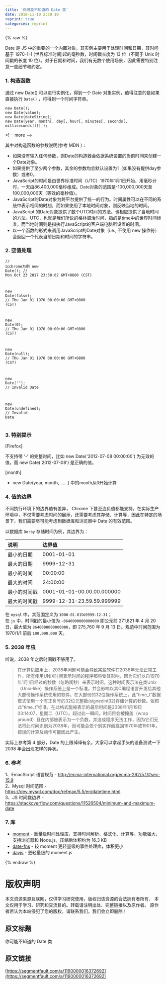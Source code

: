 ```yaml
---
title: '你可能不知道的 Date 类' 
date: 2018-11-10 2:30:10
reprint: true
categories: reprint
---
```


{% raw %}
<p>Date &#x662F; JS &#x4E2D;&#x7684;&#x91CD;&#x8981;&#x7684;&#x4E00;&#x4E2A;&#x5185;&#x7F6E;&#x5BF9;&#x8C61;&#xFF0C;&#x5176;&#x5B9E;&#x4F8B;&#x4E3B;&#x8981;&#x7528;&#x4E8E;&#x5904;&#x7406;&#x65F6;&#x95F4;&#x548C;&#x65E5;&#x671F;&#xFF0C;&#x5176;&#x65F6;&#x95F4;&#x57FA;&#x4E8E; 1970-1-1 (&#x4E16;&#x754C;&#x6807;&#x51C6;&#x65F6;&#x95F4;)&#x8D77;&#x7684;&#x6BEB;&#x79D2;&#x6570;&#xFF0C;&#x65F6;&#x95F4;&#x6233;&#x957F;&#x5EA6;&#x4E3A; 13 &#x4F4D;&#xFF08;&#x4E0D;&#x540C;&#x4E8E; Unix &#x65F6;&#x95F4;&#x6233;&#x7684;&#x957F;&#x5EA6; 10 &#x4F4D;&#xFF09;&#x3002;&#x5BF9;&#x4E8E;&#x65E5;&#x671F;&#x548C;&#x65F6;&#x95F4;&#xFF0C;&#x6211;&#x4EEC;&#x6709;&#x65E0;&#x6570;&#x4E2A;&#x4F7F;&#x7528;&#x573A;&#x666F;&#xFF0C;&#x56E0;&#x6B64;&#x9700;&#x8981;&#x7279;&#x522B;&#x6CE8;&#x610F;&#x4E00;&#x4E9B;&#x7EC6;&#x8282;&#x548C;&#x7EA6;&#x5B9A;&#x3002;</p><h3 id="articleHeader0">1. &#x6784;&#x9020;&#x51FD;&#x6570;</h3><p>&#x901A;&#x8FC7; new Date() &#x53EF;&#x4EE5;&#x8FDB;&#x884C;&#x5B9E;&#x4F8B;&#x5316;&#xFF0C;&#x5F97;&#x5230;&#x4E00;&#x4E2A; Date &#x5BF9;&#x8C61;&#x5B9E;&#x4F8B;&#xFF0C;&#x503C;&#x5F97;&#x6CE8;&#x610F;&#x7684;&#x662F;&#x5982;&#x679C;&#x76F4;&#x63A5;&#x6267;&#x884C; <code>Date()</code> &#xFF0C;&#x5C06;&#x5F97;&#x5230;&#x4E00;&#x4E2A;&#x65F6;&#x95F4;&#x5B57;&#x7B26;&#x4E32;&#x3002;</p><div class="widget-codetool" style="display:none"><div class="widget-codetool--inner"><span class="selectCode code-tool" data-toggle="tooltip" data-placement="top" title="" data-original-title="&#x5168;&#x9009;"></span> <span type="button" class="copyCode code-tool" data-toggle="tooltip" data-placement="top" data-clipboard-text="new Date();
new Date(value);
new Date(dateString);
new Date(year, month[, day[, hour[, minutes[, seconds[, milliseconds]]]]]);" title="" data-original-title="&#x590D;&#x5236;"></span> <span type="button" class="saveToNote code-tool" data-toggle="tooltip" data-placement="top" title="" data-original-title="&#x653E;&#x8FDB;&#x7B14;&#x8BB0;"></span></div></div><pre class="javascript hljs"><code class="js"><span class="hljs-keyword">new</span> <span class="hljs-built_in">Date</span>();
<span class="hljs-keyword">new</span> <span class="hljs-built_in">Date</span>(value);
<span class="hljs-keyword">new</span> <span class="hljs-built_in">Date</span>(dateString);
<span class="hljs-keyword">new</span> <span class="hljs-built_in">Date</span>(year, month[, day[, hour[, minutes[, seconds[, milliseconds]]]]]);</code></pre><p>&lt;!-- more --&gt;</p><p>&#x5176;&#x4E2D;&#x5BF9;&#x6784;&#x9020;&#x51FD;&#x6570;&#x7684;&#x53C2;&#x6570;&#x8BF4;&#x660E;(&#x53C2;&#x8003; MDN )&#xFF1A;</p><ul><li>&#x5982;&#x679C;&#x6CA1;&#x6709;&#x8F93;&#x5165;&#x4EFB;&#x4F55;&#x53C2;&#x6570;&#xFF0C;&#x5219;Date&#x7684;&#x6784;&#x9020;&#x5668;&#x4F1A;&#x4F9D;&#x636E;&#x7CFB;&#x7EDF;&#x8BBE;&#x7F6E;&#x7684;&#x5F53;&#x524D;&#x65F6;&#x95F4;&#x6765;&#x521B;&#x5EFA;&#x4E00;&#x4E2A;Date&#x5BF9;&#x8C61;&#x3002;</li><li>&#x5982;&#x679C;&#x63D0;&#x4F9B;&#x4E86;&#x81F3;&#x5C11;&#x4E24;&#x4E2A;&#x53C2;&#x6570;&#xFF0C;&#x5176;&#x4F59;&#x7684;&#x53C2;&#x6570;&#x5747;&#x4F1A;&#x9ED8;&#x8BA4;&#x8BBE;&#x7F6E;&#x4E3A;1&#xFF08;&#x5982;&#x679C;&#x6CA1;&#x6709;&#x63D0;&#x4F9B;day&#x53C2;&#x6570;&#xFF09;&#x6216;&#x8005;0&#x3002;</li><li>JavaScript&#x7684;&#x65F6;&#x95F4;&#x662F;&#x7531;&#x4E16;&#x754C;&#x6807;&#x51C6;&#x65F6;&#x95F4;&#xFF08;UTC&#xFF09;1970&#x5E74;1&#x6708;1&#x65E5;&#x5F00;&#x59CB;&#xFF0C;&#x7528;&#x6BEB;&#x79D2;&#x8BA1;&#x65F6;&#xFF0C;&#x4E00;&#x5929;&#x7531;86,400,000&#x6BEB;&#x79D2;&#x7EC4;&#x6210;&#x3002;Date&#x5BF9;&#x8C61;&#x7684;&#x8303;&#x56F4;&#x662F;-100,000,000&#x5929;&#x81F3;100,000,000&#x5929;&#xFF08;&#x7B49;&#x6548;&#x7684;&#x6BEB;&#x79D2;&#x503C;&#xFF09;&#x3002;</li><li>JavaScript&#x7684;Date&#x5BF9;&#x8C61;&#x4E3A;&#x8DE8;&#x5E73;&#x53F0;&#x63D0;&#x4F9B;&#x4E86;&#x7EDF;&#x4E00;&#x7684;&#x884C;&#x4E3A;&#x3002;&#x65F6;&#x95F4;&#x5C5E;&#x6027;&#x53EF;&#x4EE5;&#x5728;&#x4E0D;&#x540C;&#x7684;&#x7CFB;&#x7EDF;&#x4E2D;&#x8868;&#x793A;&#x76F8;&#x540C;&#x7684;&#x65F6;&#x523B;&#xFF0C;&#x800C;&#x5982;&#x679C;&#x4F7F;&#x7528;&#x4E86;&#x672C;&#x5730;&#x65F6;&#x95F4;&#x5BF9;&#x8C61;&#xFF0C;&#x5219;&#x53CD;&#x6620;&#x5F53;&#x5730;&#x7684;&#x65F6;&#x95F4;&#x3002;</li><li>JavaScript &#x7684;Date&#x5BF9;&#x8C61;&#x63D0;&#x4F9B;&#x4E86;&#x6570;&#x4E2A;UTC&#x65F6;&#x95F4;&#x7684;&#x65B9;&#x6CD5;&#xFF0C;&#x4E5F;&#x76F8;&#x5E94;&#x63D0;&#x4F9B;&#x4E86;&#x5F53;&#x5730;&#x65F6;&#x95F4;&#x7684;&#x65B9;&#x6CD5;&#x3002;UTC&#xFF0C;&#x4E5F;&#x5C31;&#x662F;&#x6211;&#x4EEC;&#x6240;&#x8BF4;&#x7684;&#x683C;&#x6797;&#x5A01;&#x6CBB;&#x65F6;&#x95F4;&#xFF0C;&#x6307;&#x7684;&#x662F;time&#x4E2D;&#x7684;&#x4E16;&#x754C;&#x65F6;&#x95F4;&#x6807;&#x51C6;&#x3002;&#x800C;&#x5F53;&#x5730;&#x65F6;&#x95F4;&#x5219;&#x662F;&#x6307;&#x6267;&#x884C;JavaScript&#x7684;&#x5BA2;&#x6237;&#x7AEF;&#x7535;&#x8111;&#x6240;&#x8BBE;&#x7F6E;&#x7684;&#x65F6;&#x95F4;&#x3002;</li><li>&#x4EE5;&#x4E00;&#x4E2A;&#x51FD;&#x6570;&#x7684;&#x5F62;&#x5F0F;&#x6765;&#x8C03;&#x7528;JavaScript&#x7684;Date&#x5BF9;&#x8C61;&#xFF08;i.e., &#x4E0D;&#x4F7F;&#x7528; new &#x64CD;&#x4F5C;&#x7B26;&#xFF09;&#x4F1A;&#x8FD4;&#x56DE;&#x4E00;&#x4E2A;&#x4EE3;&#x8868;&#x5F53;&#x524D;&#x65E5;&#x671F;&#x548C;&#x65F6;&#x95F4;&#x7684;&#x5B57;&#x7B26;&#x4E32;&#x3002;</li></ul><h3 id="articleHeader1">2. &#x7A7A;&#x503C;&#x5904;&#x7406;</h3><div class="widget-codetool" style="display:none"><div class="widget-codetool--inner"><span class="selectCode code-tool" data-toggle="tooltip" data-placement="top" title="" data-original-title="&#x5168;&#x9009;"></span> <span type="button" class="copyCode code-tool" data-toggle="tooltip" data-placement="top" data-clipboard-text="// &#x4EE5;chrome&#x4E3A;&#x4F8B;
new Date();
// Mon Oct 23 2017 23:38:02 GMT+0800 (CST)

new Date(false);
// Thu Jan 01 1970 08:00:00 GMT+0800 (CST)

new Date(0);
// Thu Jan 01 1970 08:00:00 GMT+0800 (CST)

new Date(null);
// Thu Jan 01 1970 08:00:00 GMT+0800 (CST)

new Date(&apos;&apos;);
// Invalid Date

new Date(undefined);
// Invalid Date" title="" data-original-title="&#x590D;&#x5236;"></span> <span type="button" class="saveToNote code-tool" data-toggle="tooltip" data-placement="top" title="" data-original-title="&#x653E;&#x8FDB;&#x7B14;&#x8BB0;"></span></div></div><pre class="javascript hljs"><code class="js"><span class="hljs-comment">// &#x4EE5;chrome&#x4E3A;&#x4F8B;</span>
<span class="hljs-keyword">new</span> <span class="hljs-built_in">Date</span>();
<span class="hljs-comment">// Mon Oct 23 2017 23:38:02 GMT+0800 (CST)</span>

<span class="hljs-keyword">new</span> <span class="hljs-built_in">Date</span>(<span class="hljs-literal">false</span>);
<span class="hljs-comment">// Thu Jan 01 1970 08:00:00 GMT+0800 (CST)</span>

<span class="hljs-keyword">new</span> <span class="hljs-built_in">Date</span>(<span class="hljs-number">0</span>);
<span class="hljs-comment">// Thu Jan 01 1970 08:00:00 GMT+0800 (CST)</span>

<span class="hljs-keyword">new</span> <span class="hljs-built_in">Date</span>(<span class="hljs-literal">null</span>);
<span class="hljs-comment">// Thu Jan 01 1970 08:00:00 GMT+0800 (CST)</span>

<span class="hljs-keyword">new</span> <span class="hljs-built_in">Date</span>(<span class="hljs-string">&apos;&apos;</span>);
<span class="hljs-comment">// Invalid Date</span>

<span class="hljs-keyword">new</span> <span class="hljs-built_in">Date</span>(<span class="hljs-literal">undefined</span>);
<span class="hljs-comment">// Invalid Date</span></code></pre><h3 id="articleHeader2">3. &#x7279;&#x522B;&#x63D0;&#x793A;</h3><p>[Firefox]</p><p>&#x4E0D;&#x652F;&#x6301;&#x5E26; &apos;-&apos; &#x7684;&#x5B8C;&#x6574;&#x65F6;&#x95F4;&#xFF0C;&#x6BD4;&#x5982; new Date(&apos;2012-07-08 00:00:00&apos;) &#x4E3A;&#x65E0;&#x6548;&#x7684;&#x503C;&#xFF0C;&#x800C; new Date(&apos;2012-07-08&apos;) &#x662F;&#x6B63;&#x786E;&#x7684;&#x503C;&#x3002;</p><p>[month]</p><ul><li>new Date(year, month, &#x2026;&#x2026;) &#x4E2D;&#x7684;month&#x4ECE;0&#x5F00;&#x59CB;&#x8BA1;&#x7B97;</li></ul><h3 id="articleHeader3">4. &#x503C;&#x7684;&#x8FB9;&#x754C;</h3><p>&#x4E0D;&#x540C;&#x6267;&#x884C;&#x73AF;&#x5883;&#x4E0B;&#x7684;&#x8FB9;&#x754C;&#x503C;&#x6709;&#x5DEE;&#x5F02;&#xFF0C; Chrome &#x4E0B;&#x751A;&#x81F3;&#x8FDE;&#x8D1F;&#x503C;&#x90FD;&#x80FD;&#x652F;&#x6301;&#x3002;&#x5728;&#x5B9E;&#x9645;&#x751F;&#x4EA7;&#x73AF;&#x5883;&#x4E2D;&#xFF0C;&#x4E0D;&#x4EC5;&#x9700;&#x8981;&#x8003;&#x8651;&#x65F6;&#x95F4;&#x7684;&#x5C55;&#x793A;&#xFF0C;&#x8FD8;&#x9700;&#x8981;&#x8003;&#x8651;&#x5176;&#x5B58;&#x50A8;&#x3001;&#x8BA1;&#x7B97;&#x7B49;&#xFF0C;&#x56E0;&#x6B64;&#x5728;&#x7279;&#x5B9A;&#x7684;&#x573A;&#x666F;&#x4E0B;&#xFF0C;&#x6211;&#x4EEC;&#x9700;&#x8981;&#x5C3D;&#x53EF;&#x80FD;&#x8003;&#x8651;&#x5230;&#x6570;&#x636E;&#x5E93;&#x548C;&#x6D4F;&#x89C8;&#x5668;&#x4E2D; Date &#x7684;&#x6709;&#x6548;&#x8303;&#x56F4;&#x3002;</p><p>&#x4EE5;&#x6570;&#x636E;&#x5E93; <code>Derby</code> &#x5B58;&#x50A8;&#x65F6;&#x95F4;&#x4E3A;&#x4F8B;&#xFF0C;&#x5176;&#x8FB9;&#x754C;&#x4E3A;&#xFF1A;</p><table><thead><tr><th align="left">&#x8BF4;&#x660E;</th><th align="left">&#x8FB9;&#x754C;&#x503C;</th></tr></thead><tbody><tr><td align="left">&#x6700;&#x5C0F;&#x7684;&#x65E5;&#x671F;</td><td align="left">0001-01-01</td></tr><tr><td align="left">&#x6700;&#x5927;&#x7684;&#x65E5;&#x671F;</td><td align="left">9999-12-31</td></tr><tr><td align="left">&#x6700;&#x5C0F;&#x7684;&#x65F6;&#x95F4;</td><td align="left">00:00:00</td></tr><tr><td align="left">&#x6700;&#x5927;&#x7684;&#x65F6;&#x95F4;</td><td align="left">24:00:00</td></tr><tr><td align="left">&#x6700;&#x5C0F;&#x7684;&#x65F6;&#x95F4;&#x6233;</td><td align="left">0001-01-01-00.00.00.000000</td></tr><tr><td align="left">&#x6700;&#x5927;&#x7684;&#x65F6;&#x95F4;&#x6233;</td><td align="left">9999-12-31-23.59.59.999999</td></tr></tbody></table><p>&#x5728; <code>mysql</code> &#x4E2D;&#xFF0C;&#x5176;&#x8303;&#x56F4;&#x5B9A;&#x4E49;&#x4E3A; <code>1000-01-01</code>to<code>9999-12-31</code>&#xFF1B;<br>&#x5728; <code>js</code> &#x4E2D;&#xFF0C;&#x65F6;&#x95F4;&#x6233;&#x7684;&#x6700;&#x5C0F;&#x503C;&#x4E3A; <code>-8640000000000000</code> &#x5373;&#x516C;&#x5143;&#x524D; 271,821 &#x5E74; 4 &#x6708; 20 &#x65E5;&#xFF0C;&#x6700;&#x5927;&#x503C;&#x4E3A; <code>8640000000000000</code>&#xFF0C;&#x5373; 275,760 &#x5E74; 9 &#x6708; 13 &#x65E5;&#x3002;&#x89C4;&#x8303;&#x4E2D;&#x65F6;&#x95F4;&#x8303;&#x56F4;&#x4E3A; 1970/1/1 &#x524D;&#x540E; <code>100,000,000</code> &#x5929;&#x3002;</p><h3 id="articleHeader4">5. 2038 &#x5E74;&#x866B;</h3><p>&#x542C;&#x8BF4;&#xFF0C;2038 &#x5E74;&#x4E4B;&#x540E;&#x65F6;&#x95F4;&#x6233;&#x4E0D;&#x591F;&#x7528;&#x4E86;&#x3002;</p><blockquote>&#x5728;&#x8BA1;&#x7B97;&#x673A;&#x5E94;&#x7528;&#x4E0A;&#xFF0C;2038&#x5E74;&#x95EE;&#x9898;&#x53EF;&#x80FD;&#x4F1A;&#x5BFC;&#x81F4;&#x67D0;&#x4E9B;&#x8F6F;&#x4EF6;&#x5728;2038&#x5E74;&#x65E0;&#x6CD5;&#x6B63;&#x5E38;&#x5DE5;&#x4F5C;&#x3002;&#x6240;&#x6709;&#x4F7F;&#x7528;UNIX&#x65F6;&#x95F4;&#x8868;&#x793A;&#x65F6;&#x95F4;&#x7684;&#x7A0B;&#x5E8F;&#x90FD;&#x5C06;&#x53D7;&#x5176;&#x5F71;&#x54CD;&#xFF0C;&#x56E0;&#x4E3A;&#x5B83;&#x4EEC;&#x4EE5;&#x81EA;1970&#x5E74;1&#x6708;1&#x65E5;&#x7ECF;&#x8FC7;&#x7684;&#x79D2;&#x6570;&#xFF08;&#x5FFD;&#x7565;&#x95F0;&#x79D2;&#xFF09;&#x6765;&#x8868;&#x793A;&#x65F6;&#x95F4;&#x3002;&#x8FD9;&#x79CD;&#x65F6;&#x95F4;&#x8868;&#x793A;&#x6CD5;&#x5728;&#x7C7B;Unix&#xFF08;Unix-like&#xFF09;&#x64CD;&#x4F5C;&#x7CFB;&#x7EDF;&#x4E0A;&#x662F;&#x4E00;&#x4E2A;&#x6807;&#x51C6;&#xFF0C;&#x5E76;&#x4F1A;&#x5F71;&#x54CD;&#x4EE5;&#x5176;C&#x7F16;&#x7A0B;&#x8BED;&#x8A00;&#x5F00;&#x53D1;&#x7ED9;&#x5176;&#x4ED6;&#x5927;&#x90E8;&#x4EFD;&#x64CD;&#x4F5C;&#x7CFB;&#x7EDF;&#x4F7F;&#x7528;&#x7684;&#x8F6F;&#x4EF6;&#x3002;&#x5728;&#x5927;&#x90E8;&#x4EFD;&#x7684;32&#x4F4D;&#x64CD;&#x4F5C;&#x7CFB;&#x7EDF;&#x4E0A;&#xFF0C;&#x6B64;&#x201C;time_t&#x201D;&#x6570;&#x636E;&#x6A21;&#x5F0F;&#x4F7F;&#x7528;&#x4E00;&#x4E2A;&#x6709;&#x6B63;&#x8D1F;&#x53F7;&#x7684;32&#x4F4D;&#x5143;&#x6574;&#x6570;(signedint32)&#x5B58;&#x50A8;&#x8BA1;&#x7B97;&#x7684;&#x79D2;&#x6570;&#x3002;&#x4F9D;&#x7167;&#x6B64;&#x201C;time_t&#x201D;&#x6807;&#x51C6;&#xFF0C;&#x5728;&#x6B64;&#x683C;&#x5F0F;&#x80FD;&#x88AB;&#x8868;&#x793A;&#x7684;&#x6700;&#x540E;&#x65F6;&#x95F4;&#x662F;2038&#x5E74;1&#x6708;19&#x65E5;03:14:07&#xFF0C;&#x661F;&#x671F;&#x4E8C;&#xFF08;UTC&#xFF09;&#x3002;&#x8D85;&#x8FC7;&#x6B64;&#x4E00;&#x77AC;&#x95F4;&#xFF0C;&#x65F6;&#x95F4;&#x5C06;&#x4F1A;&#x88AB;&#x63A9;&#x76D6;&#xFF08;wrap around&#xFF09;&#x4E14;&#x5728;&#x5185;&#x90E8;&#x88AB;&#x8868;&#x793A;&#x4E3A;&#x4E00;&#x4E2A;&#x8D1F;&#x6570;&#xFF0C;&#x5E76;&#x9020;&#x6210;&#x7A0B;&#x5E8F;&#x65E0;&#x6CD5;&#x5DE5;&#x4F5C;&#xFF0C;&#x56E0;&#x4E3A;&#x5B83;&#x4EEC;&#x65E0;&#x6CD5;&#x5C06;&#x6B64;&#x65F6;&#x95F4;&#x8BC6;&#x522B;&#x4E3A;2038&#x5E74;&#xFF0C;&#x800C;&#x53EF;&#x80FD;&#x4F1A;&#x4F9D;&#x4E2A;&#x522B;&#x5B9E;&#x4F5C;&#x800C;&#x8DF3;&#x56DE;1970&#x5E74;&#x6216;1901&#x5E74;&#x3002;&#x9519;&#x8BEF;&#x7684;&#x8BA1;&#x7B97;&#x53CA;&#x52A8;&#x4F5C;&#x53EF;&#x80FD;&#x56E0;&#x6B64;&#x4EA7;&#x751F;&#x3002;</blockquote><p>&#x5B9E;&#x9645;&#x4E0A;&#x53C2;&#x8003;&#x7B2C; 4 &#x90E8;&#x5206;&#xFF0C;Date &#x7684;&#x4E0A;&#x9650;&#x7EF0;&#x7EF0;&#x6709;&#x4F59;&#xFF0C;&#x5927;&#x5BB6;&#x53EF;&#x4EE5;&#x62FF;&#x8D77;&#x624B;&#x5934;&#x7684;&#x8BBE;&#x5907;&#x6D4B;&#x8BD5;&#x4E00;&#x4E0B; 2038 &#x5E74;&#x4F1A;&#x51FA;&#x73B0;&#x600E;&#x6837;&#x7684;&#x5F02;&#x72B6;&#x3002;</p><h3 id="articleHeader5">6. &#x53C2;&#x8003;</h3><p>1&#x3001;EmacScript &#x8BED;&#x8A00;&#x89C4;&#x8303; - <a href="http://ecma-international.org/ecma-262/5.1/#sec-15.9" rel="nofollow noreferrer" target="_blank">http://ecma-international.org/ecma-262/5.1/#sec-15.9</a><br>2&#x3001;Mysql &#x65F6;&#x95F4;&#x8303;&#x56F4; - <a href="https://dev.mysql.com/doc/refman/5.5/en/datetime.html" rel="nofollow noreferrer" target="_blank">https://dev.mysql.com/doc/refman/5.5/en/datetime.html</a><br>3&#x3001;JS &#x65F6;&#x95F4;&#x6233;&#x8FB9;&#x754C; - <a href="https://stackoverflow.com/questions/11526504/minimum-and-maximum-date" rel="nofollow noreferrer" target="_blank">https://stackoverflow.com/questions/11526504/minimum-and-maximum-date</a></p><h3 id="articleHeader6">7. &#x5E93;</h3><ul><li><a href="https://github.com/moment/moment" rel="nofollow noreferrer" target="_blank">moment</a> - &#x91CD;&#x91CF;&#x7EA7;&#x65F6;&#x95F4;&#x5904;&#x7406;&#x5E93;&#xFF0C;&#x652F;&#x6301;&#x65F6;&#x95F4;&#x89E3;&#x6790;&#x3001;&#x683C;&#x5F0F;&#x5316;&#x3001;&#x8BA1;&#x7B97;&#x7B49;&#xFF0C;&#x529F;&#x80FD;&#x5F3A;&#x5927;&#xFF0C;&#x652F;&#x6301;&#x6D4F;&#x89C8;&#x5668;&#x548C; Node.js&#xFF0C;&#x538B;&#x7F29;&#x540E;&#x4F53;&#x79EF;&#x7EA6;&#x4E3A; 16.3 KB</li><li><a href="https://github.com/date-fns/date-fns" rel="nofollow noreferrer" target="_blank">date-fns</a> - &#x8F83; moment &#x66F4;&#x8F7B;&#x91CF;&#x7EA7;&#x7684;&#x4E8B;&#x4EF6;&#x5904;&#x7406;&#x5E93;&#xFF0C;&#x4F53;&#x79EF;&#x66F4;&#x5C0F;</li><li><a href="https://github.com/iamkun/dayjs" rel="nofollow noreferrer" target="_blank">dayjs</a> - &#x66F4;&#x8F7B;&#x91CF;&#x7EA7;&#x7684; moment.js</li></ul>
{% endraw %}

# 版权声明
本文资源来源互联网，仅供学习研究使用，版权归该资源的合法拥有者所有，
本文仅用于学习、研究和交流目的。转载请注明出处、完整链接以及原作者。
原作者若认为本站侵犯了您的版权，请联系我们，我们会立即删除！

## 原文标题
你可能不知道的 Date 类

## 原文链接
[https://segmentfault.com/a/1190000016372692](https://segmentfault.com/a/1190000016372692)

